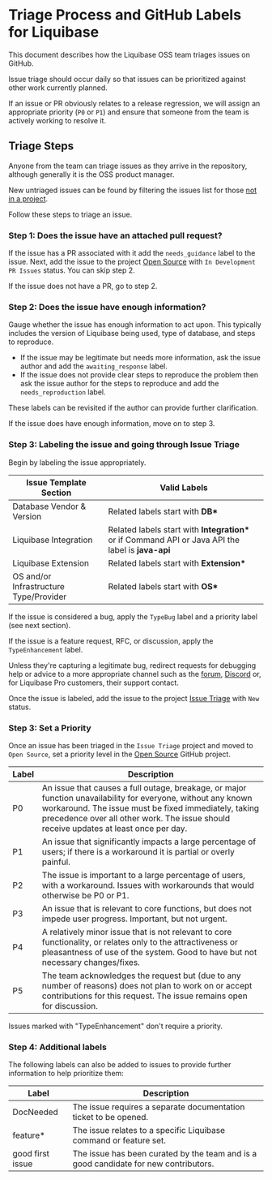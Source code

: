 # Triage Process and GitHub Labels for Liquibase

This document describes how the Liquibase OSS team triages issues on GitHub.

Issue triage should occur daily so that issues can be prioritized against other work currently planned.

If an issue or PR obviously relates to a release regression, we will assign an appropriate priority (`P0` or `P1`) and ensure that someone from the team is actively working to resolve it.

## Triage Steps

Anyone from the team can triage issues as they arrive in the repository, although generally it is the OSS product manager.

New untriaged issues can be found by filtering the issues list for those [not in a project](https://github.com/liquibase/liquibase/issues?q=is%3Aissue+is%3Aopen+no%3Aproject).

Follow these steps to triage an issue.

### Step 1: Does the issue have an attached pull request?

If the issue has a PR associated with it add the `needs_guidance` label to the issue. Next, add the issue to the project [Open Source](https://github.com/orgs/liquibase/projects/3/views/1) with `In Development PR Issues` status. You can skip step 2.

If the issue does not have a PR, go to step 2.

### Step 2: Does the issue have enough information?

Gauge whether the issue has enough information to act upon.
This typically includes the version of Liquibase being used, type of database, and steps to reproduce.

- If the issue may be legitimate but needs more information, ask the issue author and add the `awaiting_response` label.
- If the issue does not provide clear steps to reproduce the problem then ask the issue author for the steps to reproduce and add the `needs_reproduction` label.

These labels can be revisited if the author can provide further clarification.

If the issue does have enough information, move on to step 3.

### Step 3: Labeling the issue and going through Issue Triage

Begin by labeling the issue appropriately.

| Issue Template Section | Valid Labels                                                                                                                                                                                                                                          |
| ----- | ---------------------------------------------------------------------------------------------------------------------------------------------------------------------------------------------------------------------------------------------------- |
| Database Vendor & Version | Related labels start with **DB\***                             |
| Liquibase Integration | Related labels start with **Integration\*** or if Command API or Java API the label is **java-api**                                |
| Liquibase Extension | Related labels start with **Extension\***                     |
| OS and/or Infrastructure Type/Provider | Related labels start with **OS\*** |  


If the issue is considered a bug, apply the `TypeBug` label and a priority label (see next section).

If the issue is a feature request, RFC, or discussion, apply the `TypeEnhancement` label.

Unless they're capturing a legitimate bug, redirect requests for debugging help or advice to a more
appropriate channel such as the [forum](https://forum.liquibase.org/), [Discord](https://discord.com/invite/9yBwMtj) or, for Liquibase Pro customers, their
support contact.

Once the issue is labeled, add the issue to the project [Issue Triage](https://github.com/orgs/liquibase/projects/11) with `New` status.

### Step 3: Set a Priority

Once an issue has been triaged in the `Issue Triage` project and moved to `Open Source`, set a priority level in the [Open Source](https://github.com/orgs/liquibase/projects/3/views/1) GitHub project.

| Label | Description                                                                                                                                                                                                                                          |
| ----- | ---------------------------------------------------------------------------------------------------------------------------------------------------------------------------------------------------------------------------------------------------- |
| P0    | An issue that causes a full outage, breakage, or major function unavailability for everyone, without any known workaround. The issue must be fixed immediately, taking precedence over all other work. The issue should receive updates at least once per day. |
| P1    | An issue that significantly impacts a large percentage of users; if there is a workaround it is partial or overly painful.                                 |
| P2    | The issue is important to a large percentage of users, with a workaround. Issues with workarounds that would otherwise be P0 or P1.                     |
| P3    | An issue that is relevant to core functions, but does not impede user progress. Important, but not urgent.                                                                                                                                                |
| P4    | A relatively minor issue that is not relevant to core functionality, or relates only to the attractiveness or pleasantness of use of the system. Good to have but not necessary changes/fixes.                                                           |
| P5    | The team acknowledges the request but (due to any number of reasons) does not plan to work on or accept contributions for this request. The issue remains open for discussion.                                                                       |

Issues marked with "TypeEnhancement" don't require a priority.

### Step 4: Additional labels

The following labels can also be added to issues to provide further information to help prioritize them:

| Label         | Description                                                                                                                   |
| ------------- | ----------------------------------------------------------------------------------------------------------------------------- |
| DocNeeded      | The issue requires a separate documentation ticket to be opened.        |
| feature*       | The issue relates to a specific Liquibase command or feature set.                  |
| good first issue | The issue has been curated by the team and is a good candidate for new contributors.                          |